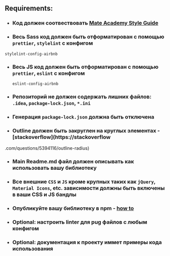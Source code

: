 ## Requirements: 
- ### Код должен соотвествовать [Mate Academy Style Guide](https://mate-academy.github.io/style-guides/) 
- ### Весь Sass код должен быть отформатирован с помощью `prettier`, `stylelint` с конфигом 
`stylelint-config-airbnb`
- ### Весь JS код должен быть отформатирован с помощью `prettier`, `eslint` с конфигом 
  `eslint-config-airbnb`
- ### Репозиторий не должен содержать лишних файлов: `.idea`, `package-lock.json`, `*.ini`
- ### Генерация `package-lock.json` должна быть отключена
- ### Outline должен быть закруглен на круглых элементах - [stackoverflow](https://stackoverflow
.com/questions/5394116/outline-radius)
- ### Main Readme.md файл должен описывать как использовать вашу библиотеку
- ### Все внешние `CSS` и `JS` кроме крупных таких как `jQuery`, `Material Icons`, etc. зависимости должны быть включены в ваши CSS и JS бандлы
- ### Опубликуйте вашу библиотеку в npm - [how to](https://hackernoon.com/publish-your-own-npm-package-946b19df577e)

- ### Optional: настроить linter для pug файлов с любым конфигом
- ### Optional: документация к проекту иммет примеры кода использования

